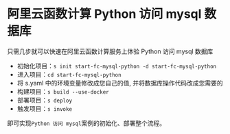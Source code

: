 # 阿里云函数计算 Python 访问 mysql 数据库

只需几步就可以快速在阿里云函数计算服务上体验 Python 访问 mysql 数据库

- 初始化项目：`s init start-fc-mysql-python -d start-fc-mysql-python`
- 进入项目：`cd start-fc-mysql-python`
- 将 s.yaml 中的环境变量修改成您自己的值, 并将数据库操作代码改成您需要的
- 构建项目：`s build --use-docker`
- 部署项目：`s deploy`
- 触发项目：`s invoke`

即可实现`Python 访问 mysql`案例的初始化、部署整个流程。
